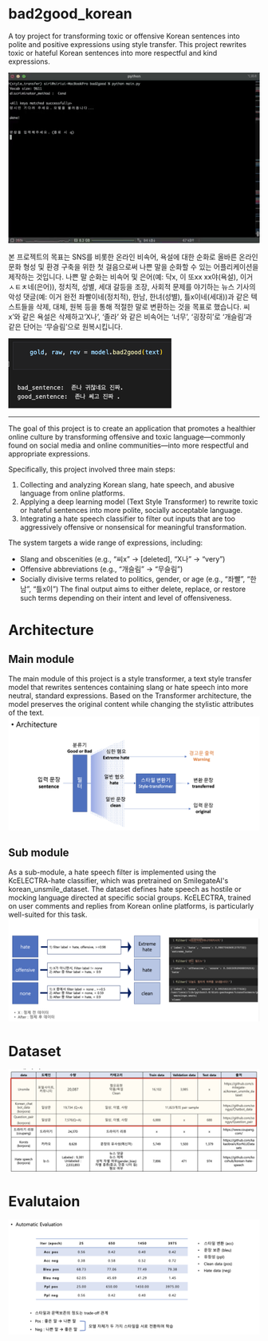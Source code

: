 # bad2good_korean
A toy project for transforming toxic or offensive Korean sentences into polite and positive expressions using style transfer.
This project rewrites toxic or hateful Korean sentences into more respectful and kind expressions.

![demo](images/demo.gif)

본 프로젝트의 목표는 SNS를 비롯한 온라인 비속어, 욕설에 대한 순화로 올바른 온라인 문화 형성 및 환경 구축을 위한 첫 걸음으로써 나쁜 말을 순화할 수 있는 어플리케이션을 제작하는 것입니다.
나쁜 말 순화는 비속어 및 은어(예: 닥x, 이 또xx xx야(욕설), 이거 ㅅㅌㅊ네(은어)), 정치적, 성별, 세대 갈등을 조장, 사회적 문제를 야기하는 뉴스 기사의 악성 댓글(예: 이거 완전 좌빨이네(정치적), 한남, 한녀(성별), 틀x이네(세대))과 같은 텍스트들을 삭제, 대체, 원복 등을 통해 적절한 말로 변환하는 것을 목표로 했습니다. 
씨x’와 같은 욕설은 삭제하고‘X나’, ‘졸라’ 와 같은 비속어는 ‘너무’, ‘굉장히’로 ‘개슬림’과 같은 단어는 ‘무슬림’으로 원복시킵니다.

![example_result](images/screenshot.png)

----

The goal of this project is to create an application that promotes a healthier online culture by transforming offensive and toxic language—commonly found on social media and online communities—into more respectful and appropriate expressions.

Specifically, this project involved three main steps:
  1. Collecting and analyzing Korean slang, hate speech, and abusive language from online platforms.
  2. Applying a deep learning model (Text Style Transformer) to rewrite toxic or hateful sentences into more polite, socially acceptable language.
  3. Integrating a hate speech classifier to filter out inputs that are too aggressively offensive or nonsensical for meaningful transformation.

The system targets a wide range of expressions, including:
  - Slang and obscenities (e.g., “씨x” → [deleted], “X나” → “very”)
  - Offensive abbreviations (e.g., “개슬림” → “무슬림”)
  - Socially divisive terms related to politics, gender, or age (e.g., “좌빨”, “한남”, “틀x이”)
The final output aims to either delete, replace, or restore such terms depending on their intent and level of offensiveness.


# Architecture
## Main module
The main module of this project is a style transformer, a text style transfer model that rewrites sentences containing slang or hate speech into more neutral, standard expressions. Based on the Transformer architecture, the model preserves the original content while changing the stylistic attributes of the text.
![architecture](images/architecture.png)

## Sub module
As a sub-module, a hate speech filter is implemented using the KcELECTRA-hate classifier, which was pretrained on SmilegateAI's korean_unsmile_dataset. The dataset defines hate speech as hostile or mocking language directed at specific social groups. KcELECTRA, trained on user comments and replies from Korean online platforms, is particularly well-suited for this task.
![sub module](images/filter_module.png)

# Dataset
![dataset](images/dataset.png)

# Evalutaion
![autoumatic evaluation](images/eval.png)


